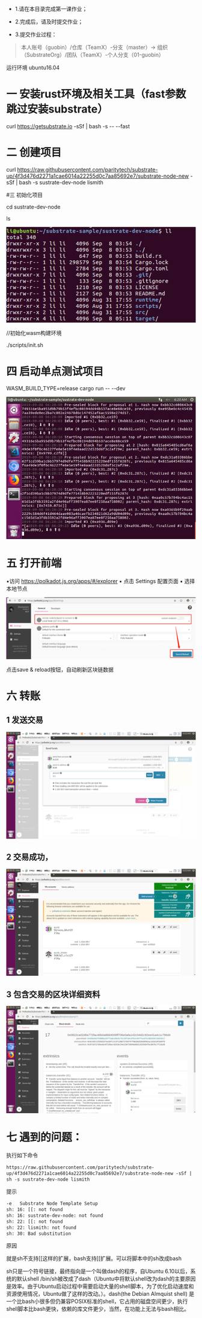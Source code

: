 * 1.请在本目录完成第一课作业；

* 2.完成后，请及时提交作业；

* 3.提交作业过程：
> 本人账号（guobin）/仓库（TeamX）-分支（master）→ 组织（SubstrateOrg）/团队（TeamX）-个人分支（01-guobin）



运行环境 ubuntu16.04

# 一 安装rust环境及相关工具（fast参数跳过安装substrate）

curl https://getsubstrate.io -sSf | bash -s -- --fast



# 二 创建项目

curl https://raw.githubusercontent.com/paritytech/substrate-up/4f3d476d2271a1cae6014a22255d0c7aa85692e7/substrate-node-new -sSf | bash -s sustrate-dev-node lismith



#三 初始化项目

cd sustrate-dev-node

ls

![1567949194332](assets/1567949194332.png)



//初始化wasm构建环境

./scripts/init.sh



# 四 启动单点测试项目

WASM_BUILD_TYPE=release cargo run -- --dev

![1567948831655](assets/1567948831655.png)

# 五 打开前端
▪访问 https://polkadot.js.org/apps/#/explorer
▪ 点击 Settings 配置⻚⾯
▪ 选择本地节点

![1567940262708](assets/1567940262708.png)

点击save & reload按钮，自动刷新区块链数据



# 六 转账

## 1 发送交易

![1567948945060](assets/1567948945060.png)



## 2 交易成功，

![1567948968955](assets/1567948968955.png)

##  

## 3 包含交易的区块详细资料

![1567949039509](assets/1567949039509.png)



# 七 遇到的问题：

执行如下命令

```
https://raw.githubusercontent.com/paritytech/substrate-up/4f3d476d2271a1cae6014a22255d0c7aa85692e7/substrate-node-new -sSf |  sh -s sustrate-dev-node lismith
```

提示

```
-e   Substrate Node Template Setup 
sh: 16: [[: not found
sh: 16: sustrate-dev-node: not found
sh: 22: [[: not found
sh: 22: lismith: not found
sh: 30: Bad substitution
```

原因

就是sh不支持[[这样的扩展，bash支持[[扩展。可以将脚本中的sh改成bash

sh只是一个符号链接，最终指向是一个叫做dash的程序，自Ubuntu 6.10以后，系统的默认shell /bin/sh被改成了dash（Ubuntu中将默认shell改为dash的主要原因是效率。由于Ubuntu启动过程中需要启动大量的shell脚本，为了优化启动速度和资源使用情况，Ubuntu做了这样的改动。）。dash(the Debian Almquist shell) 是一个比bash小很多但仍兼容POSIX标准的shell，它占用的磁盘空间更少，执行shell脚本比bash更快，依赖的库文件更少，当然，在功能上无法与bash相比。


